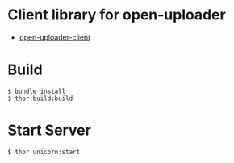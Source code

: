 # Client library for open-uploader

- [open-uploader-client](https://github.com/k-yamada/open-uploader-client)

# Build

    $ bundle install
    $ thor build:build

# Start Server

    $ thor unicorn:start
